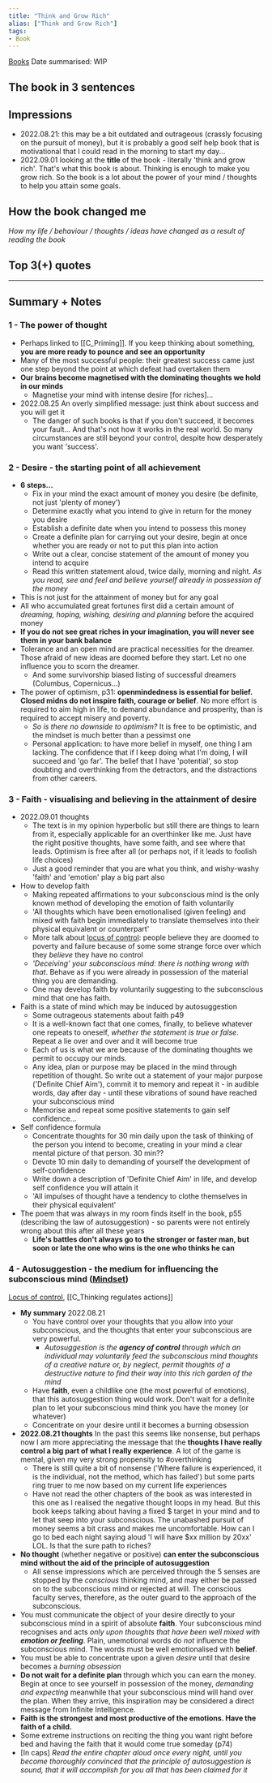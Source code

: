 ```yaml
---
title: "Think and Grow Rich"
alias: ["Think and Grow Rich"]
tags:
- Book
---
```

[Books](notes/Books.md)
Date summarised: WIP
## The book in 3 sentences
## Impressions
- 2022.08.21: this may be a bit outdated and outrageous (crassly focusing on the pursuit of money), but it is probably a good self help book that is motivational that I could read in the morning to start my day... 
- 2022.09.01 looking at the **title** of the book - literally 'think and grow rich'. That's what this book is about. Thinking is enough to make you grow rich. So the book is a lot about the power of your mind / thoughts to help you attain some goals. 
## How the book changed me
*How my life / behaviour / thoughts / ideas have changed as a result of reading the book*

## Top 3(+) quotes

---
## Summary + Notes
### 1 - The power of thought
- Perhaps linked to [[C_Priming]]. If you keep thinking about something, **you are more ready to pounce and see an opportunity** 
- Many of the most successful people: their greatest success came just one step beyond the point at which defeat had overtaken them
- **Our brains become magnetised with the dominating thoughts we hold in our minds**
	- Magnetise your mind with intense desire [for riches]... 
- 2022.08.25 An overly simplified message: just think about success and you will get it 
	- The danger of such books is that if you don't succeed, it becomes your fault... And that's not how it works in the real world. So many circumstances are still beyond your control, despite how desperately you want 'success'.

### 2 - Desire - the starting point of all achievement 
- **6 steps...**
	- Fix in your mind the exact amount of money you desire (be definite, not just 'plenty of money')
	- Determine exactly what you intend to give in return for the money you desire 
	- Establish a definite date when you intend to possess this money 
	- Create a definite plan for carrying out your desire, begin at once whether you are ready or not to put this plan into action 
	- Write out a clear, concise statement of the amount of money you intend to acquire 
	- Read this written statement aloud, twice daily, morning and night. *As you read, see and feel and believe yourself already in possession of the money* 
- This is not just for the attainment of money but for any goal 
- All who accumulated great fortunes first did a certain amount of *dreaming, hoping, wishing, desiring and planning* before the acquired money 
- **If you do not see great riches in your imagination, you will never see them in your bank balance**
- Tolerance and an open mind are practical necessities for the dreamer. Those afraid of new ideas are doomed before they start. Let no one influence you to scorn the dreamer. 
	- And some survivorship biased listing of successful dreamers (Columbus, Copernicus...)
- The power of optimism, p31: **openmindedness is essential for belief. Closed midns do not inspire faith, courage or belief**. No more effort is required to aim high in life, to demand abundance and prosperity, than is required to accept misery and poverty. 
	- *So is there no downside to optimism?* It is free to be optimistic, and the mindset is much better than a pessimst one
	- Personal application: to have more belief in myself,  one thing I am lacking. The confidence that if I keep doing what I'm doing, I will succeed and 'go far'. The belief that I have 'potential', so stop doubting and overthinking from the detractors, and the distractions from other careers.

### 3 - Faith - visualising and believing in the attainment of desire
- 2022.09.01 thoughts 
	- The text is in my opinion hyperbolic but still there are things to learn from it, especially applicable for an overthinker like me. Just have the right positive thoughts, have some faith, and see where that leads. Optimism is free after all (or perhaps not, if it leads to foolish life choices)
	- Just a good reminder that you are what you think, and wishy-washy 'faith' and 'emotion' play a big part also
- How to develop faith 
	- Making repeated affirmations to your subconscious mind is the only known method of developing the emotion of faith voluntarily 
	- 'All thoughts which have been emotionalised (given feeling) and mixed with faith begin immediately to translate themselves into their physical equivalent or counterpart'
	- More talk about [locus of control](notes/C_Locus%20of%20control.md): people believe they are doomed to poverty and failure because of some some strange force over which they *believe* they have no control 
	- *'Deceiving' your subconscious mind: there is nothing wrong with that*. Behave as if you were already in possession of the material thing you are demanding. 
	- One may develop faith by voluntarily suggesting to the subconscious mind that one has faith. 
- Faith is a state of mind which may be induced by autosuggestion
	- Some outrageous statements about faith p49
	- It is a well-known fact that one comes, finally, to believe whatever one repeats to oneself, *whether the statement is true or false*. Repeat a lie over and over and it will become true 
	- Each of us is what we are because of the dominating thoughts we permit to occupy our minds. 
	- Any idea, plan or purpose may be placed in the mind through repetition of thought. So write out a statement of your major purpose ('Definite Chief Aim'), commit it to memory and repeat it - in audible words, day after day - until these vibrations of sound have reached your subconscious mind 
	- Memorise and repeat some positive statements to gain self confidence...
- Self confidence formula 
	- Concentrate thoughts for 30 min daily upon the task of thinking of the person you intend to become, creating in your mind a clear mental picture of that person. 30 min??
	- Devote 10 min daily to demanding of yourself the development of self-confidence 
	- Write down a description of 'Definite Chief Aim' in life, and develop self confidence you will attain it
	- 'All impulses of thought have a tendency to clothe themselves in their physical equivalent'
- The poem that was always in my room finds itself in the book, p55 (describing the law of autosuggestion) - so parents were not entirely wrong about this after all these years 
	- **Life's battles don't always go to the stronger or faster man, but soon or late the one who wins is the one who thinks he can**



### 4 - Autosuggestion - the medium for influencing the subconscious mind ([Mindset](notes/C_Mindset.md))
[Locus of control](notes/C_Locus%20of%20control.md), [[C_Thinking regulates actions]]
- **My summary** 2022.08.21
	- You have control over your thoughts that you allow into your subconscious, and the thoughts that enter your subconscious are very powerful.
		- *Autosuggestion is the **agency of control** through which an individual may voluntarily feed the subconscious mind thoughts of a creative nature or, by neglect, permit thoughts of a destructive nature to find their way into this rich garden of the mind*
	- Have **faith**, even a childlike one (the most powerful of emotions), that this autosuggestion thing would work. Don't wait for a definite plan to let your subconscious mind think you have the money (or whatever)
	- Concentrate on your desire until it becomes a burning obsession
- **2022.08.21 thoughts** In the past this seems like nonsense, but perhaps now I am more appreciating the message that the **thoughts I have really control a big part of what I really experience**. A lot of the game is mental, given my very strong propensity to #overthinking
	- There is still quite a bit of nonsense ('Where failure is experienced, it is the individual, not the method, which has failed') but some parts ring truer to me now based on my current life experiences 
	- Have not read the other chapters of the book as was interested in this one as I realised the negative thought loops in my head. But this book keeps talking about having a fixed $ target in your mind and to let that seep into your subconscious. The unabashed pursuit of money seems a bit crass and makes me uncomfortable. How can I go to bed each night saying aloud 'I will have $xx million by 20xx' LOL. Is that the sure path to riches? 
- **No thought** (whether negative or positive) **can enter the subconscious mind without the aid of the principle of autosuggestion**
	 - All sense impressions which are perceived through the 5 senses are stopped by the *conscious* thinking mind, and may either be passed on to the subconscious mind or rejected at will. The conscious faculty serves, therefore, as the outer guard to the approach of the subconscious. 
- You must communicate the object of your desire directly to your subconscious mind in a spirit of absolute **faith**. Your subconscious mind recognises and acts *only upon thoughts that have been well mixed with **emotion or feeling***. Plain, unemotional words do *not* influence the subconscious mind. The words must be well emotionalised with **belief**. 
- You must be able to concentrate upon a given *desire* until that desire becomes a *burning obsession*
- **Do not wait for a definite plan** through which you can earn the money. Begin at once to see yourself in possession of the money, *demanding and expecting* meanwhile that your subconscious mind will hand over the plan. When they arrive, this inspiration may be considered a direct message from Infinite Intelligence. 
- **Faith is the strongest and most productive of the emotions. Have the faith of a child.**
- Some extreme instructions on reciting the thing you want right before bed and having the faith that it would come true someday (p74)
- [In caps] *Read the entire chapter aloud once every night, until you become thoroughly convinced that the principle of autosuggestion is sound, that it will accomplish for you all that has been claimed for it*

